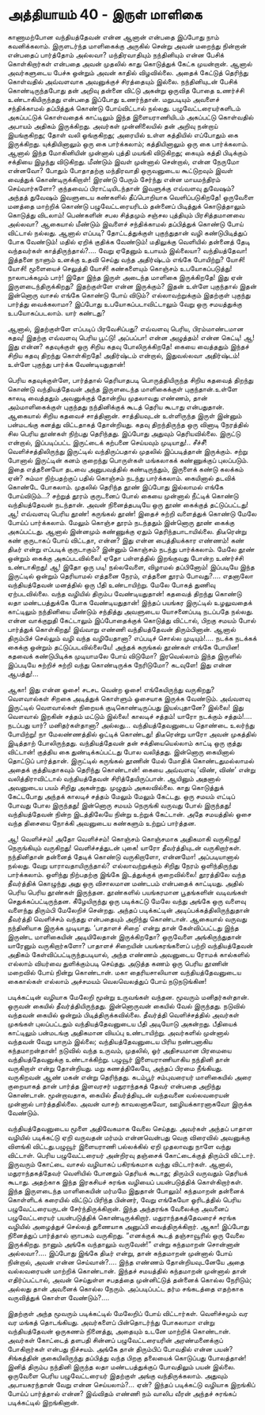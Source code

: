 # அத்தியாயம் 40 - இருள் மாளிகை

காணாமற்போன வந்தியத்தேவன் என்ன ஆனான் என்பதை இப்போது நாம் கவனிக்கலாம். இருளடர்ந்த மாளிகைக்கு அருகில் சென்று அவன் மறைந்து நின்றான் என்பதைப் பார்த்தோம் அல்லவா? மந்திரவாதியும் நந்தினியும் என்ன பேசிக் கொள்கிறார்கள் என்பதை அவன் முதலில் காது கொடுத்துக் கேட்க முயன்றான். ஆனால் அவர்களுடைய பேச்சு ஒன்றும் அவன் காதில் விழவில்லை. அதைக் கேட்டுத் தெரிந்து கொள்வதில் அவ்வளவாக அவனுக்குச் சிரத்தையும் இல்லை. நந்தினியுடன் பேசிக் கொண்டிருந்தபோது தன் அறிவு தன்னை விட்டு அகன்று ஒருவித போதை உணர்ச்சி உண்டாகியிருந்தது என்பதை இப்போது உணர்ந்தான். மறுபடியும் அவளைச் சந்திக்காமல் தப்பித்துக் கொண்டு போய்விட்டால் நல்லது. பழுவேட்டரையர்களிடம் அகப்பட்டுக் கொள்வதைக் காட்டிலும் இந்த இளையராணியிடம் அகப்பட்டு கொள்வதில் அபாயம் அதிகம் இருக்கிறது. அவர்கள் முன்னிலையில் தன் அறிவு நன்றாய் இயங்குகிறது; தோள் வலி ஓங்குகிறது; அரையில் உள்ள கத்தியில் எப்போதும் கை இருக்கிறது. யுக்தியினாலும் ஒரு கை பார்க்கலாம்; கத்தியினாலும் ஒரு கை பார்க்கலாம். ஆனால் இந்த மோகினியின் முன்னால் புத்தி மயங்கி விடுகிறது; கையும் கத்தி பிடிக்கும் சக்தியை இழந்து விடுகிறது. மீண்டும் இவள் முன்னால் சென்றால், என்ன நேருமோ என்னவோ? போதும் போதாதற்கு மந்திரவாதி ஒருவனுடைய கூட்டுறவும் இவள் வைத்துக் கொண்டிருக்கிறாள்! இரண்டு பேரும் சேர்ந்து என்ன மாயமந்திரம் செய்வார்களோ? குந்தவைப் பிராட்டியிடந்தான் இவளுக்கு எவ்வளவு துவேஷம்? அந்தத் துவேஷம் இவளுடைய கண்களில் தீப்பொறியாக வெளிப்படுகிறதே! ஒருவேளை மனத்தை மாற்றிக் கொண்டு பழுவேட்டரையரிடம் தன்னைப் பிடித்துக் கொடுத்தாலும் கொடுத்து விடலாம்! பெண்களின் சபல சித்தமும் சஞ்சல புத்தியும் பிரசித்தமானவை அல்லவா? ஆகையால் மீண்டும் இவளைச் சந்திக்காமல் தப்பித்துக் கொண்டு போய் விட்டால் நல்லது. ஆனால் எப்படி? தோட்டத்துக்குள் புகுந்துதான் வழி கண்டுபிடித்துப் போக வேண்டும்! மதில் ஏறிக் குதிக்க வேண்டும்! மதிலுக்கு வெளியில் தன்னைத் தேடி வந்தவர்கள் காத்திருந்தால்?&#8230;. வேறு ஏதேனும் உபாயம் இல்லையா? வந்தியத்தேவா! இத்தனை நாளும் உனக்கு உதவி செய்து வந்த அதிர்ஷ்டம் எங்கே போயிற்று? யோசி! யோசி! மூளையைச் செலுத்தி யோசி! கண்களையும் கொஞ்சம் உபயோகப்படுத்து! நாலாபக்கமும் பார்! இதோ இந்த இருள் அடைந்த மாளிகை இருக்கிறதே! இது ஏன் இருளடைந்திருக்கிறது? இதற்குள்ளே என்ன இருக்கும்? இதன் உள்ளே புகுந்தால் இதன் இன்னொரு வாசல் எங்கே கொண்டு போய் விடும்? எல்லாவற்றுக்கும் இதற்குள் புகுந்து பார்த்து வைக்கலாமா? இப்போது உபயோகப்படாவிட்டாலும் வேறு ஒரு சமயத்துக்கு உபயோகப்படலாம். யார் கண்டது?

ஆனால், இதற்குள்ளே எப்படிப் பிரவேசிப்பது? எவ்வளவு பெரிய, பிரம்மாண்டமான கதவு! இதற்கு எவ்வளவு பெரிய பூட்டு! அப்பப்பா! என்ன அழுத்தம்! என்ன கெட்டி! ஆ! இது என்ன? கதவுக்குள் ஒரு சிறிய கதவு போலிருக்கிறதே! கையை வைத்ததும் இந்தச் சிறிய கதவு திறந்து கொள்கிறதே! அதிர்ஷ்டம் என்றால், இதுவல்லவா அதிர்ஷ்டம்! உள்ளே புகுந்து பார்க்க வேண்டியதுதான்!

பெரிய கதவுக்குள்ளே, பார்த்தால் தெரியாதபடி பொருத்தியிருந்த சிறிய கதவைத் திறந்து கொண்டு வந்தியத்தேவன் அந்த இருளடைந்த மாளிகைக்குள் புகுந்தான்.உள்ளே காலடி வைத்ததும் அவனுக்குத் தோன்றிய முதலாவது எண்ணம், தான் அம்மாளிகைக்குள் புகுந்தது நந்தினிக்குக் கூடத் தெரிய கூடாது என்பதுதான். ஆகையால் சிறிய கதவைச் சாத்தினான். சாத்தியவுடன் உள்ளிருந்த இருள் இன்னும் பன்மடங்கு கனத்து விட்டதாகத் தோன்றியது. கதவு திறந்திருந்த ஒரு வினாடி நேரத்தில் சில பெரிய தூண்கள் நிற்பது தெரிந்தது. இப்போது அதுவும் தெரியவில்லை. இருட்டு என்றால், இப்படிப்பட்ட இருட்டைக் கற்பனை செய்யவும் முடியாது!.. சீச்சீ! வெளிச்சத்திலிருந்து இருட்டில் வந்திருப்பதால் முதலில் இப்படித்தான் இருக்கும். சற்று போனால் இருட்டின் கனம் குறைந்து பொருள்கள் மங்கலாகக் கண்ணுக்குப் புலப்படும். இதை எத்தனையோ தடவை அனுபவத்தில் கண்டிருந்தும், இருளைக் கண்டு கலக்கம் ஏன்? சும்மா நிற்பதற்குப் பதில் கொஞ்சம் நடந்து பார்க்கலாம். கையினால் தடவிக் கொண்டே போகலாம். முதலில் தெரிந்த தூண் இப்போது இல்லாமல் எங்கே போய்விடும்&#8230;? சற்றுத் தூரம் குருடனைப் போல் கையை முன்னால் நீட்டிக் கொண்டு வந்தியத்தேவன் நடந்தான். அவன் நினைத்தபடியே ஒரு தூண் கைக்குத் தட்டுப்பட்டது! ஆ! எவ்வளவு பெரிய தூண்! கருங்கல் தூண்! இதைச் சுற்றி வளைத்துக் கொண்டு மேலே போய்ப் பார்க்கலாம். மேலும் கொஞ்ச தூரம் நடந்ததும் இன்னொரு தூண் கைக்கு அகப்பட்டது. ஆனால் இன்னமும் கண்ணுக்கு ஏதும் தெரிந்தபாடாயில்லை. திடீரென்று கண் குருடாகப் போய் விட்டதா, என்ன? இது என்ன பைத்தியக்கார எண்ணம்! கண் திடீர் என்று எப்படிக் குருடாகும்? இன்னும் கொஞ்சம் நடந்து பார்க்கலாம். மேலே தூண் ஒன்றும் கைக்கு அகப்படவில்லை! ஏதோ பள்ளத்தில் இறங்குவது போன்ற உண்ர்ச்சி உண்டாகிறது! ஆ! இதோ ஒரு படி! நல்லவேளை, விழாமல் தப்பினோம்! இப்படியே இந்த இருட்டில் ஒன்றும் தெரியாமல் எத்தனை நேரம், எத்தனை தூரம் போவது?&#8230;. எதனாலோ வந்தியத்தேவன் மனத்தில் ஒரு பீதி உண்டாயிற்று. மேலே போகத் துணிவு ஏற்படவில்லை. வந்த வழியில் திரும்ப வேண்டியதுதான்! கதவைத் திறந்து கொண்டு லதா மண்டபத்துக்கே போக வேண்டியதுதான்! இந்தப் பயங்கர இருட்டில் உழலுவதைக் காட்டிலும் நந்தினியை மீண்டும் சந்தித்து அவளுடைய யோசனைப்படி நடப்பதே நல்லது. என்ன வாக்குறுதி கேட்டாலும் இப்போதைக்குக் கொடுத்து விட்டால், பிறகு சமயம் போல் பார்த்துக் கொள்கிறது! இவ்வாறு எண்ணி வந்தியத்தேவன் திரும்பினான். ஆனால் திரும்பிச் செல்லும் வழி வந்த வழியேதானா? எப்படிச் சொல்ல முடியும்!&#8230;. நடக்க நடக்கக் கைக்கு ஒன்றும் தட்டுப்படவில்லையே! அந்தக் கருங்கல் தூண்கள் எங்கே போயின! கதவைக் கண்டுபிடிக்க முடியாமலே போய் விடுமோ? இரவெல்லாம் இந்த இருளில் இப்படியே சுற்றிச் சுற்றி வந்து கொண்டிருக்க நேரிடுமோ? கடவுளே! இது என்ன ஆபத்து!&#8230;

ஆகா! இது என்ன ஓசை! சடசட வென்ற ஓசை! எங்கேயிருந்து வருகிறது? வௌவால்கள் சிறகை அடித்துக் கொள்ளும் ஓசையாக இருக்க வேண்டும். அவ்வளவு இருட்டில் வௌவால்கள் நிறையக் குடிகொண்டிருப்பது இயல்புதானே? இல்லை! இது வௌவால் இறகின் சத்தம் மட்டும் இல்லை! காலடிச் சத்தம்! யாரோ நடக்கும் சத்தம்!&#8230;. நடப்பது யார்? மனிதர்கள்தானா? அல்லது&#8230; வந்தியத்தேவனுடைய தொண்டை உலர்ந்து போயிற்று! நா மேலண்ணத்தில் ஒட்டிக் கொண்டது! திடீரென்று யாரோ அவன் முகத்தில் இடித்தாற் போலிருந்தது. வந்தியத்தேவன் தன் சக்தியையெல்லாம் காட்டி ஒரு குத்து விட்டான்! குத்திய கை துண்டிக்கப்பட்டது போல வலித்தது. இன்னொரு கையினால் தொட்டுப் பார்த்தான். இருட்டில் கருங்கல் தூணின் மேல் மோதிக் கொண்டதுமல்லாமல் அதைக் குத்தியதாகவும் தெரிந்து கொண்டான்! கையை அவ்வளவு &#8216;விண், விண்&#8217; என்று வலித்திராவிட்டால் வந்தியத்தேவன் சிரித்தேயிருப்பான். ஆயினும் அதனால் அவனுடைய பயம் சிறிது அகன்றது. முழுதும் அகலவில்லை. காது கொடுத்துக் கேட்டபோது அந்தக் காலடிச் சத்தம் மேலும் மேலும் கேட்டது. ஒரு சமயம் எட்டிப் போவது போல இருந்தது! இன்னொரு சமயம் நெருங்கி வருவது போல் இருந்தது! வந்தியத்தேவன் நின்ற இடத்திலேயே நின்று உற்றுக் கேட்டான். அதே சமயத்தில் ஓசை வந்த திசையை நோக்கி அவனுடைய கண்களும் உற்றுப் பார்த்தன.

ஆ! வெளிச்சம்! அதோ வெளிச்சம்! கொஞ்சம் கொஞ்சமாக அதிகமாகி வருகிறது! நெருங்கியும் வருகிறது! வெளிச்சத்துடன் புகை! யாரோ தீவர்த்தியுடன் வருகிறார்கள். நந்தினிதான் தன்னைத் தேடிக் கொண்டு வருகிறாளோ, என்னமோ! அப்படியானால் நல்லது. வேறு யாராவதாயிருந்தால்? எல்லாவற்றுக்கும் சிறிது நேரம் ஒளிந்திருந்து பார்க்கலாம். ஒளிந்து நிற்பதற்கு இங்கே இடத்துக்குக் குறைவில்லை! தூரத்திலே வந்த தீவர்த்திக் கொழுந்து அது ஒரு விசாலமான மண்டபம் என்பதைக் காட்டியது. அதில் பெரிய பெரிய தூண்கள் இருந்தன. தூண்களில் பயங்கரமான பூதங்களின் வடிவங்கள் செதுக்கப்பட்டிருந்தன. கீழேயிருந்து ஒரு படிக்கட்டு மேலே வந்து அங்கே ஒரு வளைவு வளைந்து திரும்பி மேலேறிச் சென்றது. அந்தப் படிக்கட்டின் அடிப்பக்கத்திலிருந்துதான் தீவர்த்தி வெளிச்சம் வந்தது என்பதையும் அறிந்து கொண்டான். ஆகையால் வருவது நந்தினியாக இருக்க முடியாது. &#8216;பாதாளச் சிறை&#8217; என்று தான் கேள்விப்பட்டது இந்த இருண்ட மாளிகையின் அடியிலேதான் இருக்கிறதோ? ஒருவேளை அங்கிருந்துதான் யாரேனும் வருகிறார்களோ? பாதாளச் சிறையின் பயங்கரங்களைப் பற்றி வந்தியத்தேவன் அதிகம் கேள்விப்பட்டிருந்தபடியால், அந்த எண்ணம் அவனுடைய ரோமக் கால்களில் எல்லாம் வியர்வை துளிக்கும்படி செய்தது. அடுத்த கணம் ஒரு பெரிய தூணின் மறைவில் போய் நின்று கொண்டான். மகா தைரியசாலியான வந்தியத்தேவனுடைய கைகால்கள் எல்லாம் அச்சமயம் வெலவெலத்துப் போய் நடுநடுங்கின!

படிக்கட்டின் வழியாக மேலேறி மூன்று உருவங்கள் வந்தன. மூவரும் மனிதர்கள்தான். ஒருவன் கையில் தீவர்த்தியிருந்தது. இன்னொருவன் கையில் வேல் இருந்தது. நடுவில் வந்தவன் கையில் ஒன்றும் பிடித்திருக்கவில்லை. தீவர்த்தி வெளிச்சத்தில் அவர்கள் முகங்கள் புலப்பட்டதும் வந்தியத்தேவனுடைய பீதி அடியோடு அகன்றது. பீதியைக் காட்டிலும் பன்மடங்கு அதிகமான வியப்பு உண்டாயிற்று. அவர்களில் முன்னால் வந்தவன் வேறு யாரும் இல்லை; வந்தியத்தேவனுடைய பிரிய நண்பனாகிய கந்தமாறன்தான்! நடுவில் வந்த உருவம், முதலில், ஓர் அதிசயமான பிரமையை வந்தியத்தேவனுக்கு உண்டாக்கிற்று. பழுவூர் இளையராணியாகிய நந்தினி தான் வருகிறாள் என்று தோன்றியது. மறு கணத்திலேயே, அந்தப் பிரமை நீங்கியது. வருகிறவன் ஆண் மகன் என்று தெரிந்தது. கடம்பூர் சம்புவரையர் மாளிகையில் அரை குறையாகத் தான் பார்த்த இளவரசர் மதுராந்தகத் தேவர் என்பதை அறிந்து கொண்டான். மூன்றாவதாக, கையில் தீவர்த்தியுடன் வந்தவனை வல்லவரையன் முன்னால் பார்த்ததில்லை. அவன் வாசற் காவலனாகவோ, ஊழியக்காரனாகவோ இருக்க வேண்டும்.

வந்தியத்தேவனுடைய மூளை அதிவேகமாக வேலை செய்தது. அவர்கள் அந்தப் பாதாள வழியில் படிக்கட்டு ஏறி வருவதன் மர்மம் என்னவென்பது வெகு விரைவில் அவனுக்கு விளங்கி விட்டது.பழுவூர் இளையராணி பல்லக்கில் ஏறி முதலாவது நாளே வந்து விட்டாள். பெரிய பழுவேட்டரையர் அன்றிரவு தஞ்சைக் கோட்டைக்குத் திரும்பி விட்டார். இருவரும் கோட்டை வாசல் வழியாகப் பகிரங்கமாக வந்து விட்டார்கள். ஆனால், மதுராந்தகத்தேவர் வெளியில் போனதும் தெரியக் கூடாது; திரும்பி வருவதும் தெரியக் கூடாது. அதற்காக இந்த இரகசியச் சுரங்க வழியைப் பயன்படுத்திக் கொள்கிறார்கள். இந்த இருளடைந்த மாளிகையின் மர்மமே இதுதான் போலும்! கந்தமாறன் தன்னைக் கொள்ளிடக் கரையில் விட்டுப் பிரிந்த பின்னர், வேறு எங்கேயோ ஓரிடத்தில் பெரிய பழுவேட்டரையருடன் சேர்ந்திருக்கிறான். இந்த அந்தரங்க வேலைக்கு அவனைப் பழுவேட்டரையர் பயன்படுத்திக் கொண்டிருக்கிறார். மதுராந்தகத்தேவரைச் சுரங்க வழியில் அழைத்துச் செல்லத் துணையாக அனுப்பி வைத்திருக்கிறார். ஆகா! இப்போது நினைத்துப் பார்த்தால் ஞாபகம் வருகிறது. &#8220;எனக்குக் கூடத் தஞ்சாவூரில் ஒரு வேலை இருக்கிறது. நானும் அங்கே வந்தாலும் வருவேன்!&#8221; என்று கந்தமாறன் சொன்னான் அல்லவா?&#8230;. இப்போது இங்கே திடீர் என்று, தான் கந்தமாறன் முன்னால் போய் நின்றால், அவன் என்ன செய்வான்?&#8230;. இந்த எண்ணம் தோன்றியவுடனேயே அதை வல்லவரையன் மாற்றிக் கொண்டான். இந்தச் சமயத்தில் கந்தமாறன் முன்னால் தான் எதிர்ப்பட்டால், அவன் செய்துள்ள சபதத்தை முன்னிட்டுத் தன்னைக் கொல்ல நேரிடும்; அல்லது தான் அவனைக் கொல்ல நேரும். அப்படிப்பட்ட தர்ம சங்கடத்தை எதற்காக வருவித்துக் கொள்ள வேண்டும்?&#8230;.

இதற்குள் அந்த மூவரும் படிக்கட்டில் மேலேறிப் போய் விட்டார்கள். வெளிச்சமும் வர வர மங்கத் தொடங்கியது. அவர்களைப் பின்தொடர்ந்து போகலாமா என்று வந்தியத்தேவன் ஒருகணம் நினைத்து, அதையும் உடனே மாற்றிக் கொண்டான். அவர்கள் கோட்டைத் தளபதி சின்னப் பழுவேட்டரையரின் அரண்மனைக்குப் போகிறார்கள் என்பது நிச்சயம். அங்கே தான் திரும்பிப் போவதில் என்ன பயன்? சிங்கத்தின் குகையிலிருந்து தப்பித்து வந்த பிறகு தலையைக் கொடுப்பது போலத்தான்! இனித் திரும்ப நந்தினி இருந்த லதா மண்டபத்துக்குப் போவதிலும் பயன் இல்லை. ஒருவேளை பெரிய பழுவேட்டரையர் இதற்குள் அங்கு வந்திருக்கலாம். அதுவும் அபாயகரந்தான் வேறு என்ன செய்யலாம்?&#8230; ஏன்? இந்தப் படிக்கட்டு வழியாக இறங்கிப் போய்ப் பார்த்தால் என்ன? இவ்விதம் எண்ணி நம் வாலிப வீரன் அந்தச் சுரங்கப் படிக்கட்டில் இறங்கினான்.